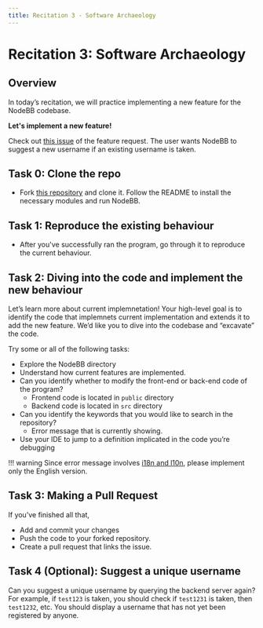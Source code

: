 ```yaml
---
title: Recitation 3 - Software Archaeology
---
```


# Recitation 3: Software Archaeology

## Overview

In today’s recitation, we will practice implementing a new feature for the NodeBB codebase.


**Let's implement a new feature!**

Check out [this issue](https://github.com/CMU-313/NodeBB-S24-R3/issues/1) of the feature request. The user wants NodeBB to suggest a new username if an existing username is taken.

## Task 0: Clone the repo

- Fork [this repository](https://github.com/CMU-313/NodeBB-S24-R3) and clone it. Follow the README to install the necessary modules and run NodeBB.

## Task 1: Reproduce the existing behaviour

- After you've successfully ran the program, go through it to reproduce the current behaviour.

## Task 2: Diving into the code and implement the new behaviour

Let’s learn more about current implemnetation! Your high-level goal is to identify the code that implemnets current implementation and extends it to add the new feature. We’d like you to dive into the codebase and “excavate” the code.

Try some or all of the following tasks:

- Explore the NodeBB directory
- Understand how current features are implemented.
- Can you identify whether to modify the front-end or back-end code of the program?
    - Frontend code is located in `public` directory
    - Backend code is located in `src` directory
- Can you identify the keywords that you would like to search in the repository?
    - Error message that is currently showing.
- Use your IDE to jump to a definition implicated in the code you’re debugging

!!! warning
    Since error message involves [i18n and l10n](https://en.wikipedia.org/wiki/Internationalization_and_localization), please implement only the English version.

## Task 3: Making a Pull Request

If you’ve finished all that,

- Add and commit your changes
- Push the code to your forked repository.
- Create a pull request that links the issue.

## Task 4 (Optional): Suggest a unique username

Can you suggest a unique username by querying the backend server again? For example, if `test123` is taken, you should check if `test1231` is taken, then `test1232`, etc. You should display a username that has not yet been registered by anyone.
